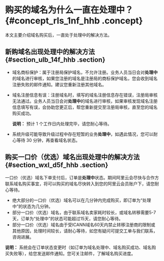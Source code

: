 # 购买的域名为什么一直在处理中？ {#concept_rls_1nf_hhb .concept}

本文主要介绍域名购买后，一直处于处理中的解决方法。

## 新购域名出现处理中的解决方法 {#section_ulb_14f_hhb .section}

-   域名商标保护：属于注册局保护域名，不允许注册。业务人员当日会对**处理中**的域名进行审核，如果您注册的域名是注册局的商标保护域名，您会收到域名注册失败的邮件通知。建议您重新注册其他域名。
-   域名注册信息有误：注册域名时，填写的域名注册信息存在错误，注册局审核无法通过。业务人员当日会对**处理中**的域名进行审核，如果审核发现域名注册信息填写有误，会协助您更正后，帮您重新提交至注册局审核，直至您的域名购买成功。

    **说明：** 预计 1 个工作日内处理完毕，请您耐心等待。

-   系统升级可能导致升级过程中存在短暂的业务**处理中**，如遇此情况，您可以耐心等待 30 分钟，再查看域名状态。

## 购买一口价（优选）域名出现处理中的解决方法 {#section_wxl_d5f_hhb .section}

一口价（优选）域名下单支付后，订单是**处理中**状态。期间阿里云会尽快与合作方联系域名购买事宜，将可以购买的域名尽快转入到您的阿里云会员账户下，请您耐心等待。

-   绝大部分的一口价（优选）域名可以在几分钟内完成购买，即订单为“处理中”的状态为几分钟。
-   部分一口价（优选）域名，由于联系域名卖家耗时较长，或域名转移需要5-7天，订单为“处理中”的状态可能超过15天，请您耐心等待。
-   部分一口价（优选）域名由于受ICANN域名60天内禁止转移注册商的限制或其他原因，处理时间较长，请耐心等待，如您有疑问可提交工单与我们联系，咨询进展。

**说明：** 系统会在订单状态变更时（如订单为域名处理中、域名购买成功、域名购买失败等），给您发送邮件通知。您可关注邮件，了解域名购买进度。

